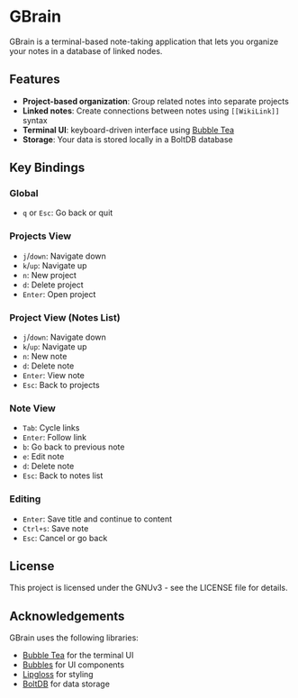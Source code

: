 # GBrain

GBrain is a terminal-based note-taking application that lets you organize your notes in a database of linked nodes. 

## Features

- **Project-based organization**: Group related notes into separate projects
- **Linked notes**: Create connections between notes using `[[WikiLink]]` syntax
- **Terminal UI**: keyboard-driven interface using [Bubble Tea](https://github.com/charmbracelet/bubbletea)
- **Storage**: Your data is stored locally in a BoltDB database

## Key Bindings

### Global
- `q` or `Esc`: Go back or quit

### Projects View
- `j`/`down`: Navigate down
- `k`/`up`: Navigate up
- `n`: New project
- `d`: Delete project
- `Enter`: Open project

### Project View (Notes List)
- `j`/`down`: Navigate down
- `k`/`up`: Navigate up
- `n`: New note
- `d`: Delete note
- `Enter`: View note
- `Esc`: Back to projects

### Note View
- `Tab`: Cycle links
- `Enter`: Follow link
- `b`: Go back to previous note
- `e`: Edit note
- `d`: Delete note
- `Esc`: Back to notes list

### Editing
- `Enter`: Save title and continue to content
- `Ctrl+s`: Save note
- `Esc`: Cancel or go back

## License

This project is licensed under the GNUv3 - see the LICENSE file for details.

## Acknowledgements

GBrain uses the following libraries:
- [Bubble Tea](https://github.com/charmbracelet/bubbletea) for the terminal UI
- [Bubbles](https://github.com/charmbracelet/bubbles) for UI components
- [Lipgloss](https://github.com/charmbracelet/lipgloss) for styling
- [BoltDB](https://github.com/etcd-io/bbolt) for data storage